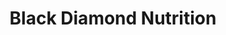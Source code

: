 ---
title: "Black Diamond Nutrition"
url: /woodward/black-diamond-nutrition/
shop: Nahrungsergänzung
---